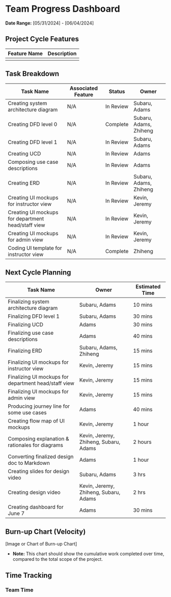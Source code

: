 # Team Progress Dashboard

**Date Range:** [05/31/2024] - [06/04/2024]

## Project Cycle Features

| Feature Name        | Description                                   |
| -------------------- | --------------------------------------------- |
|                      |                                               |
                                          

## Task Breakdown

| Task Name             | Associated Feature | Status       | Owner         | 
| ----------------------- | -------------------- | ------------ | -------------- | 
| Creating system architecture diagram          | N/A         | In Review   | Subaru, Adams |  
| Creating DFD level 0            | N/A          | Complete      | Subaru, Adams, Zhiheng | 
| Creating DFD level 1            | N/A               | In Review         | Subaru, Adams     | 
| Creating UCD                     | N/A               | In Review         | Adams     | 
| Composing use case descriptions        | N/A               | In Review         | Adams      | 
| Creating ERD                    | N/A               | In Review         | Subaru, Adams, Zhiheng     | 
| Creating UI mockups for instructor view         | N/A               | In Review         | Kevin, Jeremy      | 
| Creating UI mockups for department head/staff view      | N/A               | In Review         | Kevin, Jeremy     | 
| Creating UI mockups for admin view        | N/A               | In Review         | Kevin, Jeremy      | 
| Coding UI template for instructor view        | N/A               | Complete        | Zhiheng    |  

## Next Cycle Planning

| Task Name             | Owner         | Estimated Time |
| ----------------------- | -------------- | -------------- |
| Finalizing system architecture diagram            | Subaru, Adams | 10 mins |
| Finalizing DFD level 1           | Subaru, Adams | 30 mins |
| Finalizing UCD           | Adams | 30 mins |
| Finalizing use case descriptions    | Adams | 40 mins |
| Finalizing ERD          | Subaru, Adams, Zhiheng | 15 mins |
| Finalizing  UI mockups for instructor view         | Kevin, Jeremy  | 15 mins |
| Finalizing  UI mockups for department head/staff view         | Kevin, Jeremy  | 15 mins |
| Finalizing  UI mockups for admin view         | Kevin, Jeremy  | 15 mins |
| Producing journey line for some use cases       | Adams  | 40 mins |
| Creating flow map of UI mockups       | Kevin, Jeremy  | 1 hour |
| Composing explanation & rationales for diagrams      | Kevin, Jeremy, Zhiheng, Subaru, Adams  | 2 hours |
| Converting finalized design doc to Markdown      | Adams  | 1 hour |
| Creating slides for design video        | Subaru, Adams  | 3 hrs |
| Creating design video        | Kevin, Jeremy, Zhiheng, Subaru, Adams  | 2 hrs |
| Creating dashboard for June 7       | Adams  | 30 mins |

## Burn-up Chart (Velocity)

[Image or Chart of Burn-up Chart]

* **Note:** This chart should show the cumulative work completed over time, compared to the total scope of the project.

## Time Tracking

### Team Time





